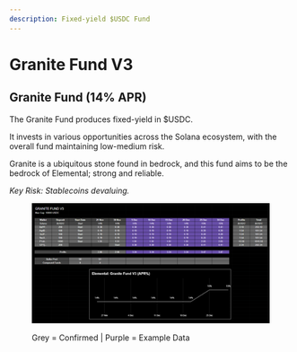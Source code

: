 ```yaml
---
description: Fixed-yield $USDC Fund
---
```


# Granite Fund V3

## Granite Fund (14% APR)

The Granite Fund produces fixed-yield in $USDC.

It invests in various opportunities across the Solana ecosystem, with the overall fund maintaining low-medium risk.

Granite is a ubiquitous stone found in bedrock, and this fund aims to be the bedrock of Elemental; strong and reliable.

_Key Risk: Stablecoins devaluing._

<figure><img src="../../.gitbook/assets/brave_isRhjPQC5p.png" alt=""><figcaption><p>Grey = Confirmed | Purple = Example Data</p></figcaption></figure>
